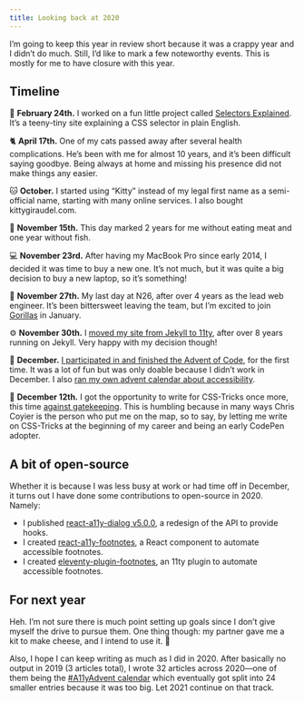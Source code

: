 ```yaml
---
title: Looking back at 2020
---
```


I’m going to keep this year in review short because it was a crappy year and I didn’t do much. Still, I’d like to mark a few noteworthy events. This is mostly for me to have closure with this year.

## Timeline

🤯 **February 24th.** I worked on a fun little project called [Selectors Explained](https://kittygiraudel.github.io/selectors-explained/). It’s a teeny-tiny site explaining a CSS selector in plain English.

🐈 **April 17th.** One of my cats passed away after several health complications. He’s been with me for almost 10 years, and it’s been difficult saying goodbye. Being always at home and missing his presence did not make things any easier.

🐱 **October.** I started using “Kitty” instead of my legal first name as a semi-official name, starting with many online services. I also bought kittygiraudel.com.

🌱 **November 15th.** This day marked 2 years for me without eating meat and one year without fish.

💻 **November 23rd.** After having my MacBook Pro since early 2014, I decided it was time to buy a new one. It’s not much, but it was quite a big decision to buy a new laptop, so it’s something!

👋 **November 27th.** My last day at N26, after over 4 years as the lead web engineer. It’s been bittersweet leaving the team, but I’m excited to join [Gorillas](https://gorillas.io) in January.

⚙️ **November 30th.** I [moved my site from Jekyll to 11ty](/2020/11/30/from-jekyll-to-11ty/), after over 8 years running on Jekyll. Very happy with my decision though!

📆 **December.** [I participated in and finished the Advent of Code](/2020/12/30/my-thoughts-on-advent-of-code/), for the first time. It was a lot of fun but was only doable because I didn’t work in December. I also [ran my own advent calendar about accessibility](/2020/12/01/a11y-advent-calendar/).

🌟 **December 12th.** I got the opportunity to write for CSS-Tricks once more, this time [against gatekeeping](https://css-tricks.com/there-is-no-normal/). This is humbling because in many ways Chris Coyier is the person who put me on the map, so to say, by letting me write on CSS-Tricks at the beginning of my career and being an early CodePen adopter.

## A bit of open-source

Whether it is because I was less busy at work or had time off in December, it turns out I have done some contributions to open-source in 2020. Namely:

- I published [react-a11y-dialog v5.0.0](https://github.com/KittyGiraudel/react-a11y-dialog/releases), a redesign of the API to provide hooks.
- I created [react-a11y-footnotes](https://github.com/KittyGiraudel/react-a11y-footnotes), a React component to automate accessible footnotes.
- I created [eleventy-plugin-footnotes](https://github.com/KittyGiraudel/eleventy-plugin-footnotes), an 11ty plugin to automate accessible footnotes.

## For next year

Heh. I’m not sure there is much point setting up goals since I don’t give myself the drive to pursue them. One thing though: my partner gave me a kit to make cheese, and I intend to use it. 🧀

Also, I hope I can keep writing as much as I did in 2020. After basically no output in 2019 (3 articles total), I wrote 32 articles across 2020—one of them being the [#A11yAdvent calendar](/2020/12/01/a11y-advent-calendar/) which eventually got split into 24 smaller entries because it was too big. Let 2021 continue on that track.
